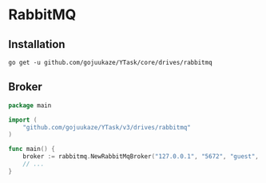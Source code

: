 # RabbitMQ

## Installation

```shell
go get -u github.com/gojuukaze/YTask/core/drives/rabbitmq
```

## Broker

```go
package main

import (
    "github.com/gojuukaze/YTask/v3/drives/rabbitmq"
)

func main() {
	broker := rabbitmq.NewRabbitMqBroker("127.0.0.1", "5672", "guest", "guest", "", 2)
	// ...
}
```

